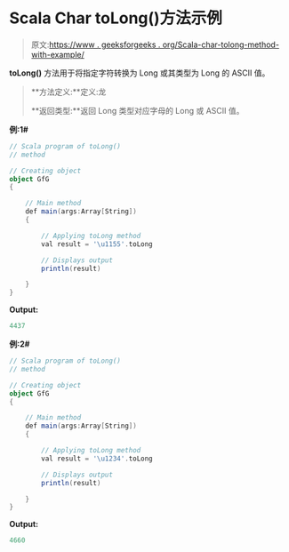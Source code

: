 # Scala Char toLong()方法示例

> 原文:[https://www . geeksforgeeks . org/Scala-char-tolong-method-with-example/](https://www.geeksforgeeks.org/scala-char-tolong-method-with-example/)

**toLong()** 方法用于将指定字符转换为 Long 或其类型为 Long 的 ASCII 值。

> **方法定义:**定义:龙
> 
> **返回类型:**返回 Long 类型对应字母的 Long 或 ASCII 值。

**例:1#**

```scala
// Scala program of toLong()
// method

// Creating object
object GfG
{ 

    // Main method
    def main(args:Array[String])
    {

        // Applying toLong method
        val result = '\u1155'.toLong

        // Displays output
        println(result)

    }
} 
```

**Output:**

```scala
4437

```

**例:2#**

```scala
// Scala program of toLong()
// method

// Creating object
object GfG
{ 

    // Main method
    def main(args:Array[String])
    {

        // Applying toLong method
        val result = '\u1234'.toLong

        // Displays output
        println(result)

    }
} 
```

**Output:**

```scala
4660

```